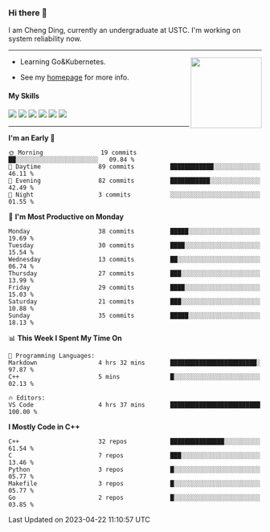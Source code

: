 ### Hi there 👋

I am Cheng Ding, currently an undergraduate at USTC.
I'm working on system reliability now.

---

<img align="right" height="141" src="https://github-readme-stats.vercel.app/api?username=IrisesD&theme=tokyonight&show_icons=true&count_private=true">

-  Learning Go&Kubernetes.

-  See my [homepage](https://irisesd.github.io) for more info.

#### My Skills

![](https://img.shields.io/badge/C++-65318e?logo=cplusplus&logoColor=fff)
![](https://img.shields.io/badge/Python-3e74a2?logo=python&logoColor=fff)
![](https://img.shields.io/badge/C-5654a2?logo=c&logoColor=fff)
![](https://img.shields.io/badge/Go-00aaff?logo=go&logoColor=fff)
![](https://img.shields.io/badge/Docker-0088ff?logo=docker&logoColor=fff)
![](https://img.shields.io/badge/Kubernetes-0066FF?logo=kubernetes&logoColor=fff)

---
<!--START_SECTION:waka-->
**I'm an Early 🐤** 

```text
🌞 Morning                19 commits          ██░░░░░░░░░░░░░░░░░░░░░░░   09.84 % 
🌆 Daytime                89 commits          ████████████░░░░░░░░░░░░░   46.11 % 
🌃 Evening                82 commits          ███████████░░░░░░░░░░░░░░   42.49 % 
🌙 Night                  3 commits           ░░░░░░░░░░░░░░░░░░░░░░░░░   01.55 % 
```
📅 **I'm Most Productive on Monday** 

```text
Monday                   38 commits          █████░░░░░░░░░░░░░░░░░░░░   19.69 % 
Tuesday                  30 commits          ████░░░░░░░░░░░░░░░░░░░░░   15.54 % 
Wednesday                13 commits          ██░░░░░░░░░░░░░░░░░░░░░░░   06.74 % 
Thursday                 27 commits          ███░░░░░░░░░░░░░░░░░░░░░░   13.99 % 
Friday                   29 commits          ████░░░░░░░░░░░░░░░░░░░░░   15.03 % 
Saturday                 21 commits          ███░░░░░░░░░░░░░░░░░░░░░░   10.88 % 
Sunday                   35 commits          █████░░░░░░░░░░░░░░░░░░░░   18.13 % 
```


📊 **This Week I Spent My Time On** 

```text
💬 Programming Languages: 
Markdown                 4 hrs 32 mins       ████████████████████████░   97.87 % 
C++                      5 mins              █░░░░░░░░░░░░░░░░░░░░░░░░   02.13 % 

🔥 Editors: 
VS Code                  4 hrs 37 mins       █████████████████████████   100.00 % 
```

**I Mostly Code in C++** 

```text
C++                      32 repos            ███████████████░░░░░░░░░░   61.54 % 
C                        7 repos             ███░░░░░░░░░░░░░░░░░░░░░░   13.46 % 
Python                   3 repos             █░░░░░░░░░░░░░░░░░░░░░░░░   05.77 % 
Makefile                 3 repos             █░░░░░░░░░░░░░░░░░░░░░░░░   05.77 % 
Go                       2 repos             █░░░░░░░░░░░░░░░░░░░░░░░░   03.85 % 
```




 Last Updated on 2023-04-22 11:10:57 UTC
<!--END_SECTION:waka-->